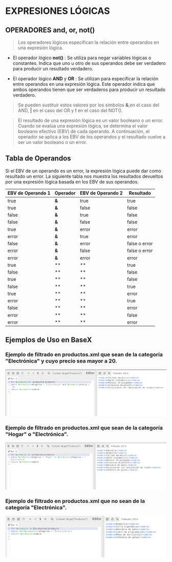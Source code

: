 # EXPRESIONES LÓGICAS #

## OPERADORES and, or, not() ##

> Los operadores lógicos especifican la relación entre operandos en una expresión lógica. 

- El operador lógico **not()** : Se utiliza para negar variables lógicas o constantes. Indica que uno u otro de sus operandos debe ser verdadero para producir un resultado verdadero.

- El operador lógico **AND** y **OR** : Se utilizan para especificar la relación entre operandos en una expresión lógica. Este operador indica que ambos operandos tienen que ser verdaderos para producir un resultado verdadero.

> Se pueden sustituir estos valores por los símbolos **&**,en el caso del AND, **|** en el caso del OR y **!** en el caso del NOT().

> El resultado de una expresión lógica es un valor booleano o un error. Cuando se evalúa una expresión lógica, se determina el valor booleano efectivo (EBV) de cada operando. A continuación, el operador se aplica a los EBV de  los operandos y el resultado vuelve a ser un valor booleano o un error.

## Tabla de Operandos ##
Si el EBV de un operando es un error, la expresión lógica puede dar como resultado un error. La siguiente tabla nos muestra los resultados devueltos por una expresión lógica basada en los EBV de sus operandos.

| EBV de Operando 1 | Operador | EBV de Operando 2 | Resultado |
|-------------------|----------|-------------------|-----------|
| true | **&** | true | true |
| true | **&** | false | false |
| false | **&** | true | false |
| false | **&** | false | false |
| true | **&** | error | error |
| error | **&** | true | error |
| false| **&** | error | false o error |
| error | **&** |false | false o error |
| error | **&** | error | error |
| true | **|** | true | true |
| false | **|** | false | false |
| true | **|** | false | true |
| false | **|** | true | true |
| true | **|** | error | error o true |
| error | **|** | true | error o true |
| false | **|** | error | error |
| error | **|** | false | error |
| error | **|** | error | error |

## Ejemplos de Uso en BaseX

### Ejemplo de filtrado en productos.xml que sean de la categoría "Electrónica" y cuyo precio sea mayor a 20. ###

![alt](capturasCHG/capturaBASEX_LM.png)

### Ejemplo de filtrado en productos.xml que sean de la categoría "Hogar" o "Electrónica". ###

![alt](capturasCHG/capturaOR.png)

### Ejemplo de filtrado en productos.xml que no sean de la categoría "Electrónica". ###

![alt](capturasCHG/capturaNOT.png)